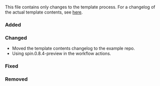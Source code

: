 This file contains only changes to the template process. For a changelog of the
actual template contents, see [here](https://github.com/mbarbin/opam-package-template-example/blob/main/CHANGES.md).

### Added

### Changed

- Moved the template contents changelog to the example repo.
- Using spin.0.8.4-preview in the workflow actions.

### Fixed

### Removed
